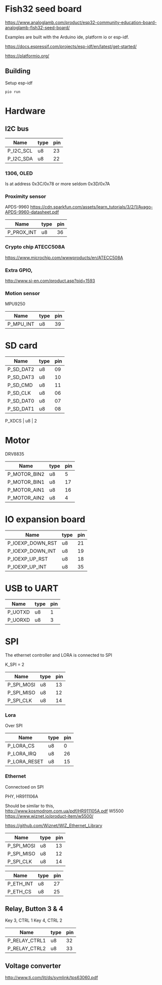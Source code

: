 # Fish32 seed board

https://www.analoglamb.com/product/esp32-community-education-board-analoglamb-fish32-seed-board/

Examples are built with the Arduino ide,  platform io or esp-idf.

https://docs.espressif.com/projects/esp-idf/en/latest/get-started/

https://platformio.org/


## Building

Setup esp-idf
```
pio run
```

# Hardware

## I2C bus

Name | type  | pin
-----| ------ | ----- 
P_I2C_SCL	| u8 |	23
P_I2C_SDA	| u8 |	22

### 1306, OLED
Is at address  0x3C/0x78
or more seldom 0x3D/0x7A

### Proximity sensor
APDS-9960
https://cdn.sparkfun.com/assets/learn_tutorials/3/2/1/Avago-APDS-9960-datasheet.pdf

Name | type  | pin
-----| ------ | ----- 
P_PROX_INT	| u8 |	36


### Crypto chip ATECC508A
https://www.microchip.com/wwwproducts/en/ATECC508A

### Extra GPIO,
http://www.si-en.com/product.asp?pid=1593


### Motion sensor
MPU9250

Name | type  | pin
-----| ------ | ----- 
P_MPU_INT	| u8 |	39



# SD card
Name | type  | pin
-----| ------ | -----
P_SD_DAT2	| u8 |	09
P_SD_DAT3	| u8 |	10
P_SD_CMD	| u8 |	11
P_SD_CLK	| u8 |	06
P_SD_DAT0	| u8 |	07
P_SD_DAT1	| u8 |	08

P_XDCS	| u8 |	2

# Motor
DRV8835

Name | type  | pin
-----| ------ | ----- 
P_MOTOR_BIN2	| u8 |	5
P_MOTOR_BIN1	| u8 |	17
P_MOTOR_AIN1 	| u8 |	16
P_MOTOR_AIN2 	| u8 |	4

# IO expansion board

Name | type  | pin
-----| ------ | ----- 
P_IOEXP_DOWN_RST | u8 |	21
P_IOEXP_DOWN_INT | u8 |	19
P_IOEXP_UP_RST	| u8 |	18
P_IOEXP_UP_INT	| u8 |	35

# USB to UART

Name | type  | pin
-----| ------ | ----- 
P_UOTXD | u8 |	1
P_UORXD | u8 |	3


# SPI
The ethernet controller and LORA is connected to SPI

K_SPI = 2

Name | type  | pin
-----| ------ | ----- 
P_SPI_MOSI	| u8 |	13
P_SPI_MISO	| u8 |	12
P_SPI_CLK	| u8 |	14

### Lora
Over SPI

Name | type  | pin
-----| ------ | ----- 
P_LORA_CS	| u8 |	0
P_LORA_IRQ	| u8 |	26
P_LORA_RESET	| u8 |	15




### Ethernet
Connectoed on SPI

PHY, HR911106A


Should be similar to this,
http://www.kosmodrom.com.ua/pdf/HR911105A.pdf
W5500
https://www.wiznet.io/product-item/w5500/

https://github.com/Wiznet/WIZ_Ethernet_Library

Name | type  | pin
-----| ------ | ----- 
P_SPI_MOSI	| u8 |	13
P_SPI_MISO	| u8 |	12
P_SPI_CLK	| u8 |	14

Name | type  | pin
-----| ------ | ----- 
P_ETH_INT	| u8 |	27
P_ETH_CS	| u8 |	25


## Relay, Button 3 & 4
Key 3, CTRL 1
Key 4, CTRL 2

Name | type  | pin
-----| ------ | ----- 
P_RELAY_CTRL1| u8 |	32
P_RELAY_CTRL2	| u8 |	33


## Voltage converter
http://www.ti.com/lit/ds/symlink/tps63060.pdf



